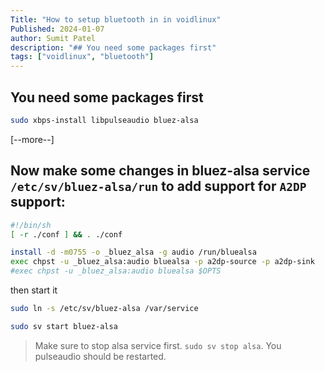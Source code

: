 ```yaml
---
Title: "How to setup bluetooth in in voidlinux"
Published: 2024-01-07
author: Sumit Patel
description: "## You need some packages first"
tags: ["voidlinux", "bluetooth"]
---
```



## You need some packages first

```bash
sudo xbps-install libpulseaudio bluez-alsa
```
[--more--]

## Now make some changes in bluez-alsa service `/etc/sv/bluez-alsa/run`  to add support for `A2DP` support:

```bash
#!/bin/sh
[ -r ./conf ] && . ./conf

install -d -m0755 -o _bluez_alsa -g audio /run/bluealsa
exec chpst -u _bluez_alsa:audio bluealsa -p a2dp-source -p a2dp-sink
#exec chpst -u _bluez_alsa:audio bluealsa $OPTS
```

then start it

```bash
sudo ln -s /etc/sv/bluez-alsa /var/service
```

```bash
sudo sv start bluez-alsa
```

> Make sure to stop alsa service first. `sudo sv stop alsa`. You pulseaudio should be restarted.

